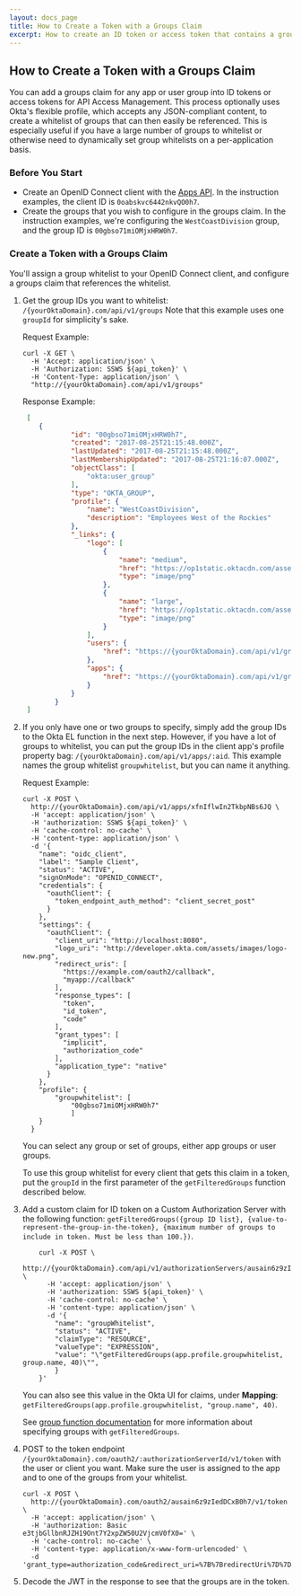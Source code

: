 ```yaml
---
layout: docs_page
title: How to Create a Token with a Groups Claim
excerpt: How to create an ID token or access token that contains a groups claim
---
```


## How to Create a Token with a Groups Claim

You can add a groups claim for any app or user group into ID tokens or access tokens for API Access Management.
This process optionally uses Okta's flexible profile, which accepts any JSON-compliant content, to create a whitelist of groups
that can then easily be referenced. This is especially useful if you have a large number of groups to whitelist or otherwise
need to dynamically set group whitelists on a per-application basis.

### Before You Start

* Create an OpenID Connect client with the [Apps API](/docs/api/resources/apps.html#request-example-8). In the instruction examples, the client ID is `0oabskvc6442nkvQO0h7`.
* Create the groups that you wish to configure in the groups claim. In the instruction examples, we're configuring the `WestCoastDivision` group, and the group ID is `00gbso71miOMjxHRW0h7`.

### Create a Token with a Groups Claim

You'll assign a group whitelist to your OpenID Connect client, and configure a groups claim that references the whitelist.

1. Get the group IDs you want to whitelist: `/{yourOktaDomain}.com/api/v1/groups`
   Note that this example uses one `groupId` for simplicity's sake.

   Request Example:
    ~~~
    curl -X GET \
      -H 'Accept: application/json' \
      -H 'Authorization: SSWS ${api_token}' \
      -H 'Content-Type: application/json' \
      "http://{yourOktaDomain}.com/api/v1/groups"
    ~~~
    
    Response Example:
    ~~~json
     [
        {
                "id": "00gbso71miOMjxHRW0h7",
                "created": "2017-08-25T21:15:48.000Z",
                "lastUpdated": "2017-08-25T21:15:48.000Z",
                "lastMembershipUpdated": "2017-08-25T21:16:07.000Z",
                "objectClass": [
                    "okta:user_group"
                ],
                "type": "OKTA_GROUP",
                "profile": {
                    "name": "WestCoastDivision",
                    "description": "Employees West of the Rockies"
                },
                "_links": {
                    "logo": [
                        {
                            "name": "medium",
                            "href": "https://op1static.oktacdn.com/assets/img/logos/groups/okta-medium.d7fb831bc4e7e1a5d8bd35dfaf405d9e.png",
                            "type": "image/png"
                        },
                        {
                            "name": "large",
                            "href": "https://op1static.oktacdn.com/assets/img/logos/groups/okta-large.511fcb0de9da185b52589cb14d581c2c.png",
                            "type": "image/png"
                        }
                    ],
                    "users": {
                        "href": "https://{yourOktaDomain}.com/api/v1/groups/00gbso71miOMjxHRW0h7/users"
                    },
                    "apps": {
                        "href": "https://{yourOktaDomain}.com/api/v1/groups/00gbso71miOMjxHRW0h7/apps"
                    }
                }
            }
     ]
    ~~~
    

2. If you only have one or two groups to specify, simply add the group IDs to the Okta EL function in the next step.
   However, if you have a lot of groups to whitelist, you can put the group IDs in the client app's profile property bag: `/{yourOktaDomain}.com/api/v1/apps/:aid`.
   This example names the group whitelist `groupwhitelist`, but you can name it anything.
    
    Request Example:
    ~~~curl
    curl -X POST \
      http://{yourOktaDomain}.com/api/v1/apps/xfnIflwIn2TkbpNBs6JQ \
      -H 'accept: application/json' \
      -H 'authorization: SSWS ${api_token}' \
      -H 'cache-control: no-cache' \
      -H 'content-type: application/json' \
      -d '{
        "name": "oidc_client",
        "label": "Sample Client",
        "status": "ACTIVE",
        "signOnMode": "OPENID_CONNECT",
        "credentials": {
          "oauthClient": {
            "token_endpoint_auth_method": "client_secret_post"
          }
        },
        "settings": {
          "oauthClient": {
            "client_uri": "http://localhost:8080",
            "logo_uri": "http://developer.okta.com/assets/images/logo-new.png",
            "redirect_uris": [
              "https://example.com/oauth2/callback",
              "myapp://callback"
            ],
            "response_types": [
              "token",
              "id_token",
              "code"
            ],
            "grant_types": [
              "implicit",
              "authorization_code"
            ],
            "application_type": "native"
          }
        },
        "profile": {
            "groupwhitelist": [
                "00gbso71miOMjxHRW0h7"
                ]
        }
      }
    ~~~
    
    You can select any group or set of groups, either app groups or user groups. 

    To use this group whitelist for every client that gets this claim in a token, put the `groupId` in the first parameter of the `getFilteredGroups` function described below. 
 
3. Add a custom claim for ID token on a Custom Authorization Server with the following function: `getFilteredGroups({group ID list}, {value-to-represent-the-group-in-the-token}, {maximum number of groups to include in token. Must be less than 100.})`.
    
    ~~~curl
        curl -X POST \
          http://{yourOktaDomain}.com/api/v1/authorizationServers/ausain6z9zIedDCxB0h7/claims \
          -H 'accept: application/json' \
          -H 'authorization: SSWS ${api_token}' \
          -H 'cache-control: no-cache' \
          -H 'content-type: application/json' \
          -d '{
        	"name": "groupWhitelist",
        	"status": "ACTIVE",
        	"claimType": "RESOURCE",
        	"valueType": "EXPRESSION",
        	"value": "\"getFilteredGroups(app.profile.groupwhitelist, group.name, 40)\"",
        	}
        }'
    ~~~
          
    You can also see this value in the Okta UI for claims, under **Mapping**: `getFilteredGroups(app.profile.groupwhitelist, "group.name", 40)`.
    
    See [group function documentation](/reference/okta_expression_language/#group-functions) for more information about specifying groups with `getFilteredGroups`.

4. POST to the token endpoint `/{yourOktaDomain}.com/oauth2/:authorizationServerId/v1/token` with the user or client you want. Make sure the user is assigned to the app and to one of the groups from your whitelist.

    ~~~curl
    curl -X POST \
      http://{yourOktaDomain}.com/oauth2/ausain6z9zIedDCxB0h7/v1/token \
      -H 'accept: application/json' \
      -H 'authorization: Basic e3tjbGllbnRJZH19Ont7Y2xpZW50U2VjcmV0fX0=' \
      -H 'cache-control: no-cache' \
      -H 'content-type: application/x-www-form-urlencoded' \
      -d 'grant_type=authorization_code&redirect_uri=%7B%7BredirectUri%7D%7D&code=%7B%7BauthorizationCode%7D%7D'
      ~~~

5. Decode the JWT in the response to see that the groups are in the token. 

